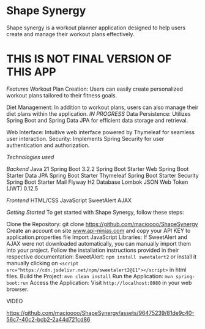 
# Shape Synergy 
Shape synergy is a workout planner application designed to help users create and manage their workout plans effectively.

# THIS IS NOT FINAL VERSION OF THIS APP

*Features*
Workout Plan Creation: Users can easily create personalized workout plans tailored to their fitness goals.

Diet Management: In addition to workout plans, users can also manage their diet plans within the application. *IN PROGRESS*
Data Persistence: Utilizes Spring Boot and Spring Data JPA for efficient data storage and retrieval.

Web Interface: Intuitive web interface powered by Thymeleaf for seamless user interaction.
Security: Implements Spring Security for user authentication and authorization.

*Technologies used*

*Backend*
Java 21
Spring Boot 3.2.2
Spring Boot Starter Web
Spring Boot Starter Data JPA
Spring Boot Starter Thymeleaf
Spring Boot Starter Security
Spring Boot Starter Mail
Flyway
H2 Database
Lombok
JSON Web Token (JWT) 0.12.5

*Frontend*
HTML/CSS
JavaScript
SweetAlert
AJAX

*Getting Started*
To get started with Shape Synergy, follow these steps:

Clone the Repository: git clone https://github.com/macioooo/ShapeSynergy
Create an account on site www.api-ninjas.com and copy your API KEY to application.properties file
Import JavaScript Libraries:
If SweetAlert and AJAX were not downloaded automatically, you can manually import them into your project. Follow the installation instructions provided in their respective documentation:
SweetAlert: `npm install sweetalert2` or install it manually clicking on `<script src="https://cdn.jsdelivr.net/npm/sweetalert2@11"></script>` in html files.
Build the Project: `mvn clean install`
Run the Application: `mvn spring-boot:run`
Access the Application: Visit `http://localhost:8080` in your web browser.



VIDEO

https://github.com/macioooo/ShapeSynergy/assets/96475239/81de9c40-56c7-40c2-bcb2-2a44d721cd86




